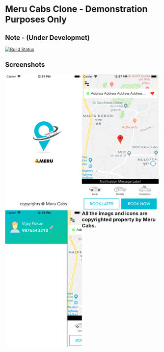 

# Meru Cabs Clone - Demonstration Purposes Only

## Note - (Under Developmet)

[![Build Status](https://travis-ci.org/pokurivijay/Meru.svg?branch=master)](https://travis-ci.org/pokurivijay/Meru)


## Screenshots
<p>
<img align="left" src="screenshots/1.png" alt="Meru Demo Screenshot 1" title="Launch Screen" width="250"/>
<img align="left" src="screenshots/2.png" alt="Meru Demo Screenshot 2" title="Home Screen" width="250"/>
<img align="left" src="screenshots/3.png" alt="Meru Demo Screenshot 3" title="Menu Screen" width="250"/>
<p/>

### All the imags and icons are copyrighted property by Meru Cabs.



